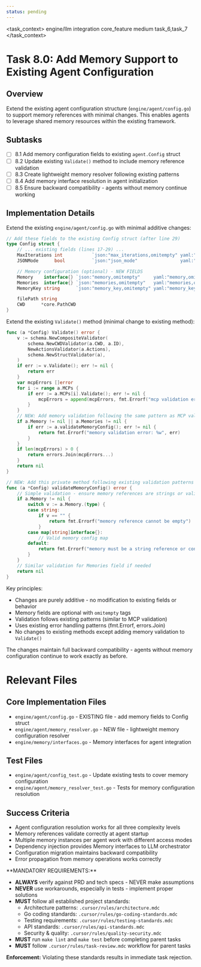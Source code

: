 ```yaml
---
status: pending
---
```


<task_context>
<domain>engine/llm</domain>
<type>integration</type>
<scope>core_feature</scope>
<complexity>medium</complexity>
<dependencies>task_6,task_7</dependencies>
</task_context>

# Task 8.0: Add Memory Support to Existing Agent Configuration

## Overview

Extend the existing agent configuration structure (`engine/agent/config.go`) to support memory references with minimal changes. This enables agents to leverage shared memory resources within the existing framework.

## Subtasks

- [ ] 8.1 Add memory configuration fields to existing `agent.Config` struct
- [ ] 8.2 Update existing `Validate()` method to include memory reference validation
- [ ] 8.3 Create lightweight memory resolver following existing patterns
- [ ] 8.4 Add memory interface resolution in agent initialization
- [ ] 8.5 Ensure backward compatibility - agents without memory continue working

## Implementation Details

Extend the existing `engine/agent/config.go` with minimal additive changes:

```go
// Add these fields to the existing Config struct (after line 29)
type Config struct {
    // ... existing fields (lines 17-29) ...
    MaxIterations int           `json:"max_iterations,omitempty" yaml:"max_iterations,omitempty" mapstructure:"max_iterations,omitempty"`
    JSONMode      bool          `json:"json_mode"                yaml:"json_mode"                mapstructure:"json_mode"`

    // Memory configuration (optional) - NEW FIELDS
    Memory    interface{} `json:"memory,omitempty"     yaml:"memory,omitempty"     mapstructure:"memory,omitempty"`
    Memories  interface{} `json:"memories,omitempty"   yaml:"memories,omitempty"   mapstructure:"memories,omitempty"`
    MemoryKey string      `json:"memory_key,omitempty" yaml:"memory_key,omitempty" mapstructure:"memory_key,omitempty"`

    filePath string
    CWD      *core.PathCWD
}
```

Extend the existing `Validate()` method (minimal change to existing method):

```go
func (a *Config) Validate() error {
    v := schema.NewCompositeValidator(
        schema.NewCWDValidator(a.CWD, a.ID),
        NewActionsValidator(a.Actions),
        schema.NewStructValidator(a),
    )
    if err := v.Validate(); err != nil {
        return err
    }
    var mcpErrors []error
    for i := range a.MCPs {
        if err := a.MCPs[i].Validate(); err != nil {
            mcpErrors = append(mcpErrors, fmt.Errorf("mcp validation error: %w", err))
        }
    }
    // NEW: Add memory validation following the same pattern as MCP validation
    if a.Memory != nil || a.Memories != nil {
        if err := a.validateMemoryConfig(); err != nil {
            return fmt.Errorf("memory validation error: %w", err)
        }
    }
    if len(mcpErrors) > 0 {
        return errors.Join(mcpErrors...)
    }
    return nil
}

// NEW: Add this private method following existing validation patterns
func (a *Config) validateMemoryConfig() error {
    // Simple validation - ensure memory references are strings or valid config maps
    if a.Memory != nil {
        switch v := a.Memory.(type) {
        case string:
            if v == "" {
                return fmt.Errorf("memory reference cannot be empty")
            }
        case map[string]interface{}:
            // Valid memory config map
        default:
            return fmt.Errorf("memory must be a string reference or config map")
        }
    }
    // Similar validation for Memories field if needed
    return nil
}
```

Key principles:

- Changes are purely additive - no modification to existing fields or behavior
- Memory fields are optional with `omitempty` tags
- Validation follows existing patterns (similar to MCP validation)
- Uses existing error handling patterns (fmt.Errorf, errors.Join)
- No changes to existing methods except adding memory validation to `Validate()`

The changes maintain full backward compatibility - agents without memory configuration continue to work exactly as before.

# Relevant Files

## Core Implementation Files

- `engine/agent/config.go` - EXISTING file - add memory fields to Config struct
- `engine/agent/memory_resolver.go` - NEW file - lightweight memory configuration resolver
- `engine/memory/interfaces.go` - Memory interfaces for agent integration

## Test Files

- `engine/agent/config_test.go` - Update existing tests to cover memory configuration
- `engine/agent/memory_resolver_test.go` - Tests for memory configuration resolution

## Success Criteria

- Agent configuration resolution works for all three complexity levels
- Memory references validate correctly at agent startup
- Multiple memory instances per agent work with different access modes
- Dependency injection provides Memory interfaces to LLM orchestrator
- Configuration migration maintains backward compatibility
- Error propagation from memory operations works correctly

<critical>
**MANDATORY REQUIREMENTS:**

- **ALWAYS** verify against PRD and tech specs - NEVER make assumptions
- **NEVER** use workarounds, especially in tests - implement proper solutions
- **MUST** follow all established project standards:
    - Architecture patterns: `.cursor/rules/architecture.mdc`
    - Go coding standards: `.cursor/rules/go-coding-standards.mdc`
    - Testing requirements: `.cursor/rules/testing-standards.mdc`
    - API standards: `.cursor/rules/api-standards.mdc`
    - Security & quality: `.cursor/rules/quality-security.mdc`
- **MUST** run `make lint` and `make test` before completing parent tasks
- **MUST** follow `.cursor/rules/task-review.mdc` workflow for parent tasks

**Enforcement:** Violating these standards results in immediate task rejection.
</critical>
